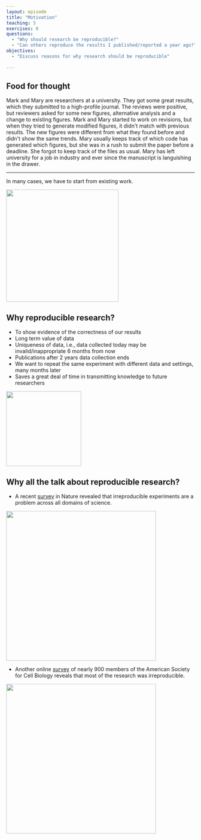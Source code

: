 ```yaml
---
layout: episode
title: "Motivation"
teaching: 5
exercises: 0
questions:
  - "Why should research be reproducible?"
  - "Can others reproduce the results I published/reported a year ago?"
objectives:
  - "Discuss reasons for why research should be reproducible"
   
---
```


## Food for thought

Mark and Mary are researchers at a university. They got some great results, which they submitted to a high-profile journal. The reviews were positive, but reviewers asked for some new figures, alternative analysis and a change to existing figures.
Mark and Mary started to work on revisions, but when they tried to generate modified figures, it didn't match with previous results. The new figures were different from what they found before and didn't show the same trends. Mary usually keeps track of which code has generated which figures, but she was in a rush to submit the paper before a deadline. She forgot to keep track of the files as usual.
Mary has left university for a job in industry and ever since the manuscript is languishing in the drawer.
  
---
In many cases, we have to start from existing work.

<img src="/reproducible-research/img/research_comic_phd.gif" style="height: 300px;"/>


## Why reproducible research?
   - To show evidence of the correctness of our results
   - Long term value of data
   - Uniqueness of data, i.e., data collected today may be invalid/inappropriate 6 months
     from now
   - Publications after 2 years data collection ends
   - We want to repeat the same experiment with different data and settings, many months later 
   - Saves a great deal of time in transmitting knowledge to future researchers
   
   <img src="/reproducible-research/img/reproducibility_figure.jpg" style="height: 200px;"/>
   
## Why all the talk about reproducible research?
   - A recent [survey](http://www.nature.com/news/1-500-scientists-lift-the-lid-on-reproducibility-1.19970) in Nature revealed that irreproducible experiments are a problem across all domains of science.
 
 <img src="/reproducible-research/img/reproducibility_nature.png" style="height: 400px;"/>
   
   - Another online [survey](http://www.ascb.org/wp-content/uploads/2015/11/final-survey-results-without-Q11.pdf) of nearly 900 members of the American Society for Cell Biology reveals that most of the research was irreproducible.
   
  <img src="/reproducible-research/img/survey_ASCB.png" style="height: 400px;"/>
    
    
   
